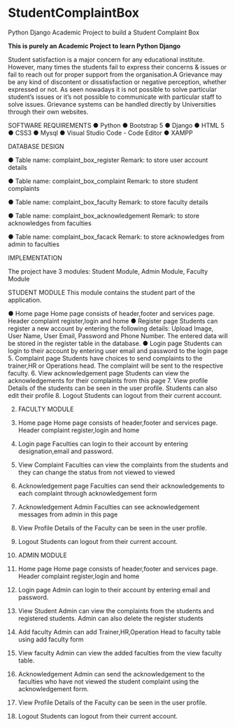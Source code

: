 # StudentComplaintBox
Python Django Academic Project to build a Student Complaint Box

**This is purely an Academic Project to learn Python Django**

Student satisfaction is a major concern for any educational institute. However, many times
the students fail to express their concerns & issues or fail to reach out for proper support from
the organisation.A Grievance may be any kind of discontent or dissatisfaction or negative perception, whether
expressed or not. As seen nowadays it is not possible to solve particular student’s issues or it’s
not possible to communicate with particular staff to solve issues. Grievance systems can be
handled directly by Universities through their own websites.

SOFTWARE REQUIREMENTS
● Python
● Bootstrap 5
● Django
● HTML 5
● CSS3
● Mysql
● Visual Studio Code - Code Editor
● XAMPP

DATABASE DESIGN

● Table name: complaint_box_register
  Remark: to store user account details

● Table name: complaint_box_complaint
  Remark: to store student complaints

● Table name: complaint_box_faculty
  Remark: to store faculty details

● Table name: complaint_box_acknowledgement
  Remark: to store acknowledges from faculties

● Table name: complaint_box_facack
 Remark: to store acknowledges from admin to faculties

IMPLEMENTATION

The project have 3 modules: Student Module, Admin Module, Faculty Module

STUDENT MODULE
This module contains the student part of the application.

● Home page
  Home page consists of header,footer and services page. Header complaint
  register,login and home
● Register page
  Students can register a new account by entering the following details:
  Upload Image, User Name, User Email, Password and Phone Number. The
  entered data will be stored in the register table in the database.
● Login page
  Students can login to their account by entering user email and password to the
  login page
  5. Complaint page
  Students have choices to send complaints to the trainer,HR or Operations
  head. The complaint will be sent to the respective faculty.
  6. View acknowledgement page
  Students can view the acknowledgements for their complaints from this page
  7. View profile
  Details of the students can be seen in the user profile. Students can also edit
  their profile
  8. Logout
  Students can logout from their current account.

2. FACULTY MODULE
  1. Home page
  Home page consists of header,footer and services page. Header complaint
  register,login and home
  2. Login page
  Faculties can login to their account by entering designation,email and
  password.
  3. View Complaint
  Faculties can view the complaints from the students and they can change the
  status from not viewed to viewed
  4. Acknowledgement page
  Faculties can send their acknowledgements to each complaint through
  acknowledgement form
  5. Acknowledgement Admin
  Faculties can see acknowledgement messages from admin in this page
  6. View Profile
  Details of the Faculty can be seen in the user profile.
  7. Logout
  Students can logout from their current account.

3. ADMIN MODULE
  1. Home page
  Home page consists of header,footer and services page. Header complaint
  register,login and home
  2. Login page
  Admin can login to their account by entering email and password.
  3. View Student
  Admin can view the complaints from the students and registered students.
  Admin can also delete the register students
  4. Add faculty
  Admin can add Trainer,HR,Operation Head to faculty table using add faculty
  form
  5. View faculty
  Admin can view the added faculties from the view faculty table.
  6. Acknowledgement
  Admin can send the acknowledgement to the faculties who have not viewed
  the student complaint using the acknowledgement form.
  7. View Profile
  Details of the Faculty can be seen in the user profile.
  8. Logout
  Students can logout from their current account.



